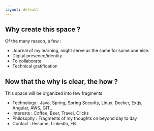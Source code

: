 ```yaml
---
layout: default
---
```


## Why create this space ?

Of the many reason, a few :

- Journal of my learning, might serve as the same for some one else.
- Digital presence/identity
- To collaborate
- Technical gratification 

## Now that the why is clear, the how ?
This space will be organized into few fragments 
- Technology   : Java, Spring, Spring Security, Linux, Docker, Extjs, Angular, AWS, GIT... 
- Interests    : Coffee, Beer, Travel, Clicks
- Philosophy   : Fragments of my thoughts on beyond day to day
- Contact      : Resume, LinkedIn, FB
